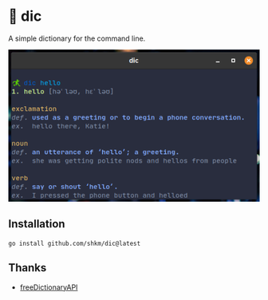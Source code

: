 # 📗 dic
A simple dictionary for the command line.

![](screenshot.png)

## Installation

```
go install github.com/shkm/dic@latest
```

## Thanks

- [freeDictionaryAPI](https://github.com/meetDeveloper/freeDictionaryAPI)
